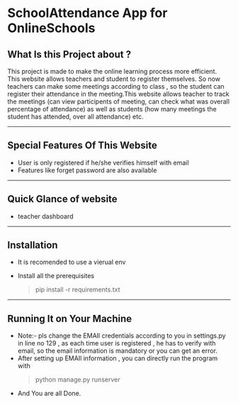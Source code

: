 # SchoolAttendance App for OnlineSchools

## What Is this Project about ?
This project is made to make the online learning process more efficient. This website allows teachers and student to register themselves. So now teachers can make some meetings according to class , so the student can register their attendance in the meeting.This website allows teacher to track the meetings (can view participents of meeting, can check what was overall percentage of attendance) as well as students (how many meetings the student has attended, over all attendance) etc.

---

## Special Features Of This Website
* User is only registered if he/she verifies himself with email
* Features like forget password are also available 

---

## Quick Glance of website
* teacher dashboard 
    

---
## Installation
* It is recomended to use a vierual env

* Install all the prerequisites 
    > pip install -r requirements.txt
---

## Running It on Your Machine
* Note:- pls change the EMAIl credentials according to you in settings.py in line no 129 , as each time user is registered , he has to verify with email, so the email information is mandatory or you can get an error.
* After setting up EMAIl information , you can directly run the program with
    > python manage.py runserver
* And You are all Done.
